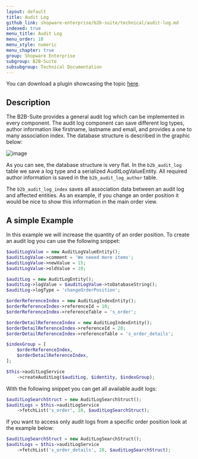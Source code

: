 ```yaml
---
layout: default
title: Audit Log
github_link: shopware-enterprise/b2b-suite/technical/audit-log.md
indexed: true
menu_title: Audit Log
menu_order: 10
menu_style: numeric
menu_chapter: true
group: Shopware Enterprise
subgroup: B2B-Suite
subsubgroup: Technical Documentation
---
```


<div class="alert alert-info">
You can download a plugin showcasing the topic <a href="{{ site.url }}/exampleplugins/B2bAuditLog.zip">here</a>. 
</div>

<div class="toc-list"></div>

## Description

The B2B-Suite provides a general audit log which can be implemented in every component. The audit log component
can save different log types, author information like firstname, lastname and email, and provides a one to many 
association index. The database structure is described in the graphic below:

![image](/assets/img/b2b/audit_log_structure.svg)

As you can see, the database structure is very flat. In the `b2b_audit_log` table we save a log type and a serialized 
AuditLogValueEntity. All required author information is saved in the `b2b_audit_log_author` table.   

The `b2b_audit_log_index` saves all association data between an audit log and affected entities. As an example, if you
  change an order position it would be nice to show this information in the main order view. 

## A simple Example
In this example we will increase the quantity of an order position. To create an audit log you can use the following 
snippet:

```php
$auditLogValue = new AuditLogValueEntity();
$auditLogValue->comment = 'We neeed more items';
$auditLogValue->newValue = 15;
$auditLogValue->oldValue = 10;

$auditLog = new AuditLogEntity();
$auditLog->logValue = $auditLogValue->toDatabaseString();
$auditLog->logType = 'changeOrderPosition';

$orderReferenceIndex = new AuditLogIndexEntity();
$orderReferenceIndex->referenceId = 10;
$orderReferenceIndex->referenceTable = 's_order';

$orderDetailReferenceIndex = new AuditLogIndexEntity();
$orderDetailReferenceIndex->referenceId = 20;
$orderDetailReferenceIndex->referenceTable = 's_order_details';

$indexGroup = [
    $orderReferenceIndex,
    $orderDetailReferenceIndex,
];

$this->auditLogService
    ->createAuditLog($auditLog, $identity, $indexGroup);

```

With the following snippet you can get all available audit logs: 

```php
$auditLogSearchStruct = new AuditLogSearchStruct();
$auditLogs = $this->auditLogService
    ->fetchList('s_order', 10, $auditLogSearchStruct);

```

If you want to access only audit logs from a specific order position look at the example below:
 
 ```php
 $auditLogSearchStruct = new AuditLogSearchStruct();
 $auditLogs = $this->auditLogService
     ->fetchList('s_order_details', 20, $auditLogSearchStruct);
 ```  
